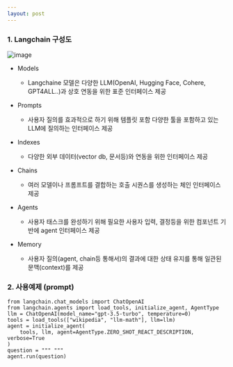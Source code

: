 ```yaml
---
layout: post
---
```


### 1. Langchain 구성도

![image](https://github.com/user-attachments/assets/45763e4d-9670-42e4-81c0-514ed0b355ff)

- Models
  - Langchaine 모델은 다양한 LLM(OpenAI, Hugging Face, Cohere, GPT4ALL..)과 상호 연동을 위한 표준 인터페이스 제공

- Prompts
  - 사용자 질의를 효과적으로 하기 위해 템플릿 포함 다양한 툴을 포함하고 있는 LLM에 질의하는 인터페이스 제공

- Indexes
  - 다양한 외부 데이터(vector db, 문서등)와 연동을 위한 인터페이스 제공
 
- Chains
  - 여러 모델이나 프롬프트를 결합하는 호출 시퀀스를 생성하는 체인 인터페이스 제공

- Agents
  - 사용자 태스크를 완성하기 위해 필요한 사용자 입력, 결정등을 위한 컴포넌트 기반에 agent 인터페이스 제공
 
- Memory
  - 사용자 질의(agent, chain등 통해서)의 결과에 대한 상태 유지를 통해 일관된 문맥(context)를 제공

### 2. 사용예제 (prompt)
```
from langchain.chat_models import ChatOpenAI
from langchain.agents import load_tools, initialize_agent, AgentType
llm = ChatOpenAI(model_name="gpt-3.5-turbo", temperature=0)
tools = load_tools(["wikipedia", "llm-math"], llm=llm)
agent = initialize_agent(
    tools, llm, agent=AgentType.ZERO_SHOT_REACT_DESCRIPTION, verbose=True
)
question = """ """
agent.run(question)
```
